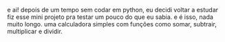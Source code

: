e ai! 
depois de um tempo sem codar em python, eu decidi voltar a estudar fiz esse mini projeto pra testar um pouco do que eu sabia.
e é isso, nada muito longo. uma calculadora simples com funções como somar, subtrair, multiplicar e dividir.
